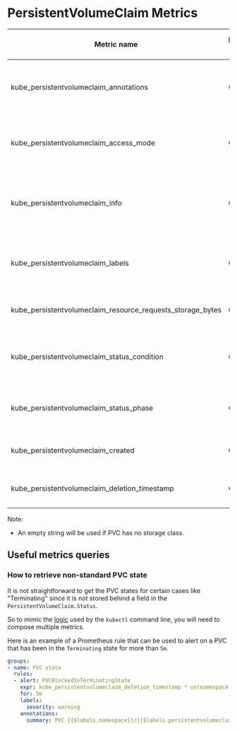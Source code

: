 # PersistentVolumeClaim Metrics

| Metric name | Metric type | Description | Unit (where applicable) | Labels/tags | Status |
| ----------- | ------------- | ----------- | ----------- | ----------- | ----------- |
| kube_persistentvolumeclaim_annotations | Gauge | | | `persistentvolumeclaim`=&lt;persistentvolumeclaim-name&gt; <br> `namespace`=&lt;persistentvolumeclaim-namespace&gt; <br> `annotation_PERSISTENTVOLUMECLAIM_ANNOTATION`=&lt;PERSISTENTVOLUMECLAIM_ANNOATION&gt; | EXPERIMENTAL |
| kube_persistentvolumeclaim_access_mode | Gauge | | | `access_mode`=&lt;persistentvolumeclaim-access-mode&gt; <br>`namespace`=&lt;persistentvolumeclaim-namespace&gt; <br> `persistentvolumeclaim`=&lt;persistentvolumeclaim-name&gt; | STABLE |
| kube_persistentvolumeclaim_info | Gauge | | | `namespace`=&lt;persistentvolumeclaim-namespace&gt; <br> `persistentvolumeclaim`=&lt;persistentvolumeclaim-name&gt; <br> `storageclass`=&lt;persistentvolumeclaim-storageclassname&gt;<br>`volumename`=&lt;volumename&gt; | STABLE |
| kube_persistentvolumeclaim_labels | Gauge | | | `persistentvolumeclaim`=&lt;persistentvolumeclaim-name&gt; <br> `namespace`=&lt;persistentvolumeclaim-namespace&gt; <br> `label_PERSISTENTVOLUMECLAIM_LABEL`=&lt;PERSISTENTVOLUMECLAIM_LABEL&gt; | STABLE |
| kube_persistentvolumeclaim_resource_requests_storage_bytes | Gauge | | | `namespace`=&lt;persistentvolumeclaim-namespace&gt; <br> `persistentvolumeclaim`=&lt;persistentvolumeclaim-name&gt; | STABLE |
| kube_persistentvolumeclaim_status_condition | Gauge | | | `namespace` =&lt;persistentvolumeclaim-namespace&gt; <br> `persistentvolumeclaim`=&lt;persistentvolumeclaim-name&gt; <br> `type`=&lt;persistentvolumeclaim-condition-type&gt; <br> `status`=&lt;true\false\unknown&gt; | EXPERIMENTAL |
| kube_persistentvolumeclaim_status_phase | Gauge | | | `namespace`=&lt;persistentvolumeclaim-namespace&gt; <br> `persistentvolumeclaim`=&lt;persistentvolumeclaim-name&gt; <br> `phase`=&lt;Pending\Bound\Lost&gt; | STABLE |
| kube_persistentvolumeclaim_created | Gauge | Unix creation timestamp | seconds | `namespace`=&lt;persistentvolumeclaim-namespace&gt; <br> `persistentvolumeclaim`=&lt;persistentvolumeclaim-name&gt; | EXPERIMENTAL |
| kube_persistentvolumeclaim_deletion_timestamp | Gauge | Unix deletion timestamp | seconds | `namespace`=&lt;persistentvolumeclaim-namespace&gt; <br> `persistentvolumeclaim`=&lt;persistentvolumeclaim-name&gt; | EXPERIMENTAL |

Note:

- An empty string will be used if PVC has no storage class.

## Useful metrics queries

### How to retrieve non-standard PVC state

It is not straightforward to get the PVC states for certain cases like "Terminating" since it is not stored behind a field in the `PersistentVolumeClaim.Status`.

So to mimic the [logic](https://github.com/kubernetes/kubernetes/blob/v1.27.2/pkg/printers/internalversion/printers.go#L1883) used by the `kubectl` command line, you will need to compose multiple metrics.

Here is an example of a Prometheus rule that can be used to alert on a PVC that has been in the `Terminating` state for more than `5m`.

```yaml
groups:
- name: PVC state
  rules:
  - alert: PVCBlockedInTerminatingState
    expr: kube_persistentvolumeclaim_deletion_timestamp * on(namespace, persistentvolumeclaim) group_left() (kube_persistentvolumeclaim_status_phase{phase="Bound"} == 1) > 0
    for: 5m
    labels:
      severity: warning
    annotations:
      summary: PVC {{$labels.namespace}}/{{$labels.persistentvolumeclaim}} blocked in Terminating state.
```
